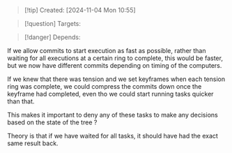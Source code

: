 
>[!tip] Created: [2024-11-04 Mon 10:55]

>[!question] Targets: 

>[!danger] Depends: 

If we allow commits to start execution as fast as possible, rather than waiting for all executions at a certain ring to complete, this would be faster, but we now have different commits depending on timing of the computers.

If we knew that there was tension and we set keyframes when each tension ring was complete, we could compress the commits down once the keyframe had completed, even tho we could start running tasks quicker than that.

This makes it important to deny any of these tasks to make any decisions based on the state of the tree ?

Theory is that if we have waited for all tasks, it should have had the exact same result back.

